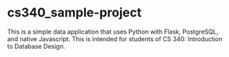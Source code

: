 # cs340_sample-project
 This is a simple data application that uses Python with Flask, PostgreSQL, and native Javascript. This is intended for students of CS 340: Introduction to Database Design.
